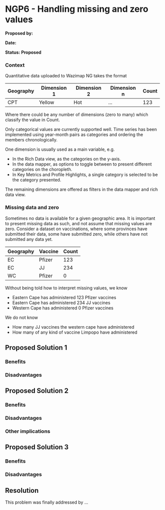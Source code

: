 # NGP6 - Handling missing and zero values

**Proposed by:**&#x20;

**Date:**&#x20;

**Status: Proposed**

### **Context**

Quantitative data uploaded to Wazimap NG takes the format

| Geography | Dimension 1 | Dimension 2 | Dimension n | Count |
| --------- | ----------- | ----------- | ----------- | ----- |
| CPT       | Yellow      | Hot         | ...         | 123   |

Where there could be any number of dimensions (zero to many) which classify the value in Count.

Only categorical values are currently supported well. Time series has been implemented using year-month pairs as categories and ordering the members chronologically.

One dimension is usually used as a main variable, e.g.

* In the Rich Data view, as the categories on the y-axis.
* In the data mapper, as options to toggle between to present different categories on the choropleth.
* In Key Metrics and Profile Highlights, a single category is selected to be the category presented.

The remaining dimensions are offered as filters in the data mapper and rich data view.



### Missing data and zero

Sometimes no data is available for a given geographic area. It is important to present missing data as such, and not assume that missing values are zero. Consider a dataset on vaccinations, where some provinces have submitted their data, some have submitted zero, while others have not submitted any data yet.

| Geography | Vaccine | Count |
| --------- | ------- | ----- |
| EC        | Pfizer  | 123   |
| EC        | JJ      | 234   |
| WC        | Pfizer  | 0     |

Without being told how to interpret missing values, we know

* Eastern Cape has administered 123 Pfizer vaccines
* Eastern Cape has administered 234 JJ vaccines
* Western Cape has administered 0 Pfizer vaccines

We do not know

* How many JJ vaccines the western cape have administered
* How many of any kind of vaccine Limpopo have administered

## **Proposed Solution 1**

### **Benefits**

### **Disadvantages**

## **Proposed Solution 2**

### **Benefits**

### **Disadvantages**

### **Other implications**

## **Proposed Solution 3**

### Benefits

### Disadvantages

## **Resolution**

This problem was finally addressed by ...&#x20;
